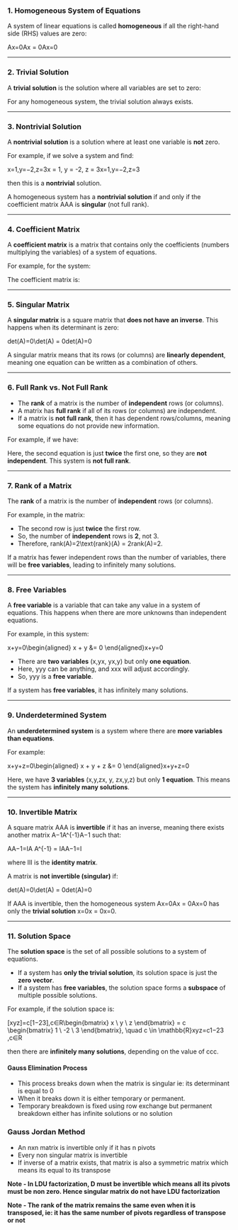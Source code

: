 ### 1. **Homogeneous System of Equations**

A system of linear equations is called **homogeneous** if all the right-hand side (RHS) values are zero:

Ax=0Ax = 0Ax=0

---

### 2. **Trivial Solution**

A **trivial solution** is the solution where all variables are set to zero:

For any homogeneous system, the trivial solution always exists.

---

### 3. **Nontrivial Solution**

A **nontrivial solution** is a solution where at least one variable is **not** zero.

For example, if we solve a system and find:

x=1,y=−2,z=3x = 1, y = -2, z = 3x=1,y=−2,z=3

then this is a **nontrivial** solution.

A homogeneous system has a **nontrivial solution** if and only if the coefficient matrix AAA is **singular** (not full rank).

---

### 4. **Coefficient Matrix**

A **coefficient matrix** is a matrix that contains only the coefficients (numbers multiplying the variables) of a system of equations.

For example, for the system:

The coefficient matrix is:

---

### 5. **Singular Matrix**

A **singular matrix** is a square matrix that **does not have an inverse**. This happens when its determinant is zero:

det⁡(A)=0\det(A) = 0det(A)=0

A singular matrix means that its rows (or columns) are **linearly dependent**, meaning one equation can be written as a combination of others.

---

### 6. **Full Rank vs. Not Full Rank**

- The **rank** of a matrix is the number of **independent** rows (or columns).
- A matrix has **full rank** if all of its rows (or columns) are independent.
- If a matrix is **not full rank**, then it has dependent rows/columns, meaning some equations do not provide new information.

For example, if we have:

Here, the second equation is just **twice** the first one, so they are **not independent**. This system is **not full rank**.

---

### 7. **Rank of a Matrix**

The **rank** of a matrix is the number of **independent** rows (or columns).

For example, in the matrix:

- The second row is just **twice** the first row.
- So, the number of **independent** rows is **2**, not 3.
- Therefore, rank(A)=2\text{rank}(A) = 2rank(A)=2.

If a matrix has fewer independent rows than the number of variables, there will be **free variables**, leading to infinitely many solutions.

---

### 8. **Free Variables**

A **free variable** is a variable that can take any value in a system of equations. This happens when there are more unknowns than independent equations.

For example, in this system:

x+y=0\begin{aligned} x + y &= 0 \end{aligned}x+y​=0​

- There are **two variables** (x,yx, yx,y) but only **one equation**.
- Here, yyy can be anything, and xxx will adjust accordingly.
- So, yyy is a **free variable**.

If a system has **free variables**, it has infinitely many solutions.

---

### 9. **Underdetermined System**

An **underdetermined system** is a system where there are **more variables than equations**.

For example:

x+y+z=0\begin{aligned} x + y + z &= 0 \end{aligned}x+y+z​=0​

Here, we have **3 variables** (x,y,zx, y, zx,y,z) but only **1 equation**. This means the system has **infinitely many solutions**.

---

### 10. **Invertible Matrix**

A square matrix AAA is **invertible** if it has an inverse, meaning there exists another matrix A−1A^{-1}A−1 such that:

AA−1=IA A^{-1} = IAA−1=I

where III is the **identity matrix**.

A matrix is **not invertible (singular)** if:

det⁡(A)=0\det(A) = 0det(A)=0

If AAA is invertible, then the homogeneous system Ax=0Ax = 0Ax=0 has only the **trivial solution** x=0x = 0x=0.

---

### 11. **Solution Space**

The **solution space** is the set of all possible solutions to a system of equations.

- If a system has **only the trivial solution**, its solution space is just the **zero vector**.
- If a system has **free variables**, the solution space forms a **subspace** of multiple possible solutions.

For example, if the solution space is:

[xyz]=c[1−23],c∈R\begin{bmatrix} x \\ y \\ z \end{bmatrix} = c \begin{bmatrix} 1 \\ -2 \\ 3 \end{bmatrix}, \quad c \in \mathbb{R}​xyz​​=c​1−23​​,c∈R

then there are **infinitely many solutions**, depending on the value of ccc.


#### Gauss Elimination Process 
* This process breaks down when the matrix is singular ie: its determinant is equal to 0
* When it breaks down it is either temporary or permanent. 
* Temporary breakdown is fixed using row exchange but permanent breakdown either has infinite solutions or no solution

### Gauss Jordan Method 
* An nxn matrix is invertible only if it has n pivots 
* Every non singular matrix is invertible 
* If inverse of a matrix exists, that matrix is also a symmetric matrix which means its equal to its transpose 

**Note - In LDU factorization, D must be invertible which means all its pivots must be non zero. Hence singular matrix do not have LDU factorization**

**Note - The rank of the matrix remains the same even when it is transposed, ie: it has the same number of pivots regardless of transpose or not**
